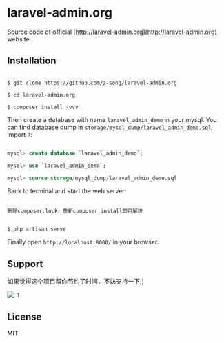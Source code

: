 laravel-admin.org
=================

Source code of official [http://laravel-admin.org](http://laravel-admin.org) website.

## Installation

```shell

$ git clone https://github.com/z-song/laravel-admin.org

$ cd laravel-admin.org

$ composer install -vvv

```

Then create a database with name `laravel_admin_demo` in your mysql. You can find database dump in `storage/mysql_dump/laravel_admin_demo.sql`,  import it:
```sql

mysql> create database `laravel_admin_demo`;

mysql> use `laravel_admin_demo`;

mysql> source storage/mysql_dump/laravel_admin_demo.sql

```

Back to terminal and start the web server:

```shell

删除composer.lock，重新composer install即可解决


$ php artisan serve

```

Finally open `http://localhost:8000/` in your browser.

## Support

如果觉得这个项目帮你节约了时间，不妨支持一下;)

![-1](https://cloud.githubusercontent.com/assets/1479100/23287423/45c68202-fa78-11e6-8125-3e365101a313.jpg)

## License

MIT
